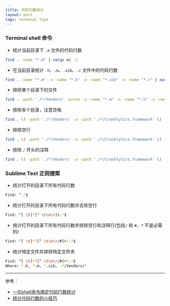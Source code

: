 ```yaml
---
title: 代码行数统计
layout: post
tags: terminal tips
---
```


### Terminal shell 命令

- 统计当前目录下 `.m` 文件的代码行数

```bash
find . -name "*.m" | xargs wc -l
```

- 在当前目录统计 `.h`、`.m`、`.xib`、`.c` 文件中的代码行数

```bash
find . -name "*.m" -o -name "*.h" -o -name "*.xib" -o -name "*.c" | xargs wc -l
```

- 排除某个目录下的文件

```bash
find . -path './*/Vendors' -prune -o -name "*.m" -o -name "*.h" -o -name "*.xib" -o -name "*.c" | xargs wc -l
```

- 排除多个目录，注意空格

```bash
find . \( -path './*/Vendors' -o -path './*/Crashlytics.framework' \) -prune -o -name "*.m" -o -name "*.h" -o -name "*.xib" -o -name "*.c" | xargs wc -l
```

- 排除空行

```bash
find . \( -path './*/Vendors' -o -path './*/Crashlytics.framework' \) -prune -o -name "*.m" -o -name "*.h" -o -name "*.xib" -o -name "*.c" | xargs grep -v "^$" | wc -l
```

- 排除 `/` 开头的注释

```bash
find . \( -path './*/Vendors' -o -path './*/Crashlytics.framework' \) -prune -o -name "*.m" -o -name "*.h" -o -name "*.xib" -o -name "*.c" | xargs grep -v -e "^$" -e "^\s*\/.*$" | wc -l
```


### Sublime Text 正则搜索

- 统计打开的目录下所有代码行数

```bash
Find: ^.*$
```

- 统计打开的目录下所有代码行数并去除空行

```bash
Find: ^[ \t]*[^ \t\n\r]+.*$
```

- 统计打开的目录下所有代码行数并排除空行和注释行(包括`/` 和 `#`，`?` 不是必需的)

```bash
Find: ^[ \t]*?[^ \t\n\r/#]+?.*$
```

- 统计特定文件并排除特定文件夹

```bash
Find: ^[ \t]*?[^ \t\n\r/#]+?.*$
Where: *.h, *.m, *.xib, -*/Vendors/*
```

---
参考：

- [一句shell命令搞定代码行数统计](http://hittyt.iteye.com/blog/1700584)
- [统计代码行数的小技巧 ](http://zhouhua.github.io/2013/06/20/skills/)

